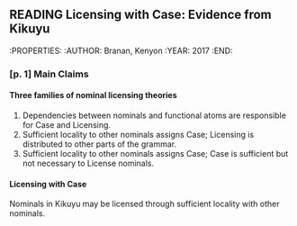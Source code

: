 ## READING Licensing with Case: Evidence from Kikuyu
:PROPERTIES:
:AUTHOR:    Branan, Kenyon
:YEAR:      2017
:END:
### [p. 1] Main Claims
#### Three families of nominal licensing theories
1) Dependencies between nominals and functional atoms are responsible for Case and Licensing.
2) Sufficient locality to other nominals assigns Case; Licensing is distributed to other parts of the grammar.
3) Sufficient locality to other nominals assigns Case; Case is sufficient but not necessary to License nominals.
#### Licensing with Case
Nominals in Kikuyu may be licensed through sufficient locality with other nominals.